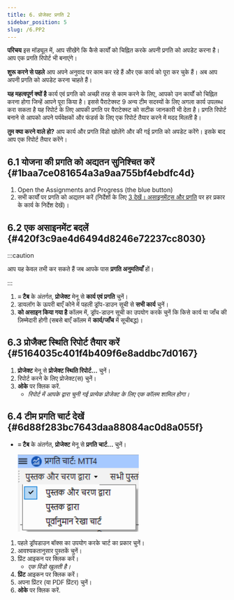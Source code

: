 ```yaml
---
title: 6. प्रोजेक्ट प्रगति 2
sidebar_position: 5
slug: /6.PP2
---
```


**परिचय** इस मॉड्यूल में, आप सीखेंगे कि कैसे कार्यों को चिह्नित करके अपनी प्रगति को अपडेट करना है। आप एक प्रगति रिपोर्ट भी बनाएंगे।

**शुरू करने से पहले** आप अपने अनुवाद पर काम कर रहे हैं और एक कार्य को पूरा कर चुके हैं। अब आप अपनी प्रगति को अपडेट करना चाहते हैं।

**यह महत्वपूर्ण क्यों है** कार्य एवं प्रगति को अच्छी तरह से काम करने के लिए, आपको उन कार्यों को चिह्नित करना होगा जिन्हें आपने पूरा किया है। इससे पैराटेक्स्ट 9 अन्य टीम सदस्यों के लिए अगला कार्य उपलब्ध करा सकता है यह रिपोर्ट के लिए आपकी प्रगति पर पैराटेक्स्ट को सटीक जानकारी भी देता है। प्रगति रिपोर्ट बनाने से आपको अपने पर्यवेक्षकों और फंडर्स के लिए एक रिपोर्ट तैयार करने में मदद मिलती है।

**तुम क्या करने वाले हो?** आप कार्य  और प्रगति विंडो खोलेंगे और की गई प्रगति को अपडेट करेंगे।  इसके बाद आप एक रिपोर्ट तैयार करेंगे।

## 6.1 योजना की प्रगति को अद्यतन सुनिश्चित करें {#1baa7ce081654a3a9aa755bf4ebdfc4d}

1. Open the Assignments and Progress (the blue button)
2. सभी कार्यों पर प्रगति को अद्यतन करें (निर्देशों के लिए [3 देखें। असाइनमेंट्स और प्रगति](https://manual.paratext.org/hi/3.PP1) पर हर प्रकार के कार्य के निर्देश देखें)।

## 6.2 एक असाइनमेंट बदलें {#420f3c9ae4d6494d8246e72237cc8030}

:::caution

आप यह केवल तभी कर सकते हैं जब आपके पास **प्रगति अनुमतियाँ** हों।

:::

1. **≡ टैब** के अंतर्गत, **प्रोजेक्ट** मेनू से **कार्य एवं प्रगति** चुनें।
2. डायलॉग के ऊपरी बाएँ कोने में पहली ड्रॉप-डाउन सूची से **सभी कार्य** चुनें।
3. **को असाइन किया गया है** कॉलम में, ड्रॉप-डाउन सूची का उपयोग करके चुनें कि किसे कार्य या जाँच की ज़िम्मेदारी होगी (सबसे बाएँ कॉलम में **कार्य/जाँच** में सूचीबद्ध)।

## 6.3 प्रोजैक्ट स्थिति रिपोर्ट तैयार करें {#5164035c401f4b409f6e8addbc7d0167}

1. **प्रोजेक्ट** मेनू से **प्रोजेक्ट स्थिति रिपोर्ट...** चुनें।
2. रिपोर्ट करने के लिए प्रोजेक्ट(स) चुनें।
3. **ओके** पर क्लिक करें.
   - _रिपोर्ट में आपके द्वारा चुनी गई प्रत्येक प्रोजेक्ट के लिए एक कॉलम शामिल होगा।_

## **6.4 टीम प्रगति चार्ट देखें** {#6d88f283bc7643daa88084ac0d8a055f}

- **≡ टैब** के अंतर्गत, **प्रोजेक्ट** मेनू से **प्रगति चार्ट...** चुनें।

  ![](./1163930921.png)

1. पहले ड्रॉपडाउन बॉक्स का उपयोग करके चार्ट का प्रकार चुनें।
2. आवश्यकतानुसार पुस्तकें चुनें।
3. प्रिंट आइकन पर क्लिक करें।
   - _एक विंडो खुलती है।_
4. **प्रिंट** आइकन पर क्लिक करें।
5. अपना प्रिंटर (या PDF प्रिंटर) चुनें।
6. **ओके** पर क्लिक करें.
